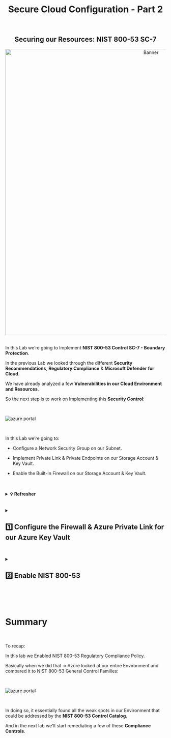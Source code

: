 <h1 align="center">Secure Cloud Configuration - Part 2</h1>

<br>

<h2 align="center">Securing our Resources: NIST 800-53 SC-7</h2>

<p align="center">
<img width="900" src="https://github.com/user-attachments/assets/01b8265b-2ff6-4ea2-969c-58eec61c54ce" alt="Banner"/>

<br>

<br>

In this Lab we’re going to Implement **NIST 800-53 Control SC-7 - Boundary Protection**.

In the previous Lab we looked through the different **Security Recommendations**, **Regulatory Compliance** & **Microsoft Defender for Cloud**.

We have already analyzed a few **Vulnerabilities in our Cloud Environment and Resources**.

So the next step is to work on Implementing this **Security Control**:

<br>

![azure portal](https://github.com/user-attachments/assets/a368d43c-06b0-40d9-a4ec-6ccb7eb1a8ea)

<br>

In this Lab we’re going to:

-	Configure a Network Security Group on our Subnet.
  
-	Implement Private Link & Private Endpoints on our Storage Account & Key Vault.
  
-	Enable the Built-In Firewall on our Storage Account & Key Vault.

<br>

<br>

  <details close> 
  
**<summary> 💡 Refresher</summary>**

<br>

To give you an idea of how our Environment has evolved over the Previous Labs:

➡️ Originally we had our Virtual Machines, Storage Account & Key Vault deployed and exposed to the Public Internet in an Insecure Way.

➡️ We added NSGs to our VMs ➜ but they were configured to be wide-open on purpose so bad actors would find them.

<br>

So this was our Initial Configuration:

![azure portal](https://github.com/user-attachments/assets/1cee5fb8-aa04-4d5b-af31-56440194db9b)

<br>

When we were working our Incidents ➜ there were a lot of Brute-Force Events.

To mitigate those instances and go through the Incident Management Lifecycle ➜ we ended up Hardening our NSGs.

We configured the NSGs to only allow Inbound Traffic from our own Personal Computer:

![azure portal](https://github.com/user-attachments/assets/a8522ad3-e296-4885-96ad-384560f79ec6)

<br>

Our Storage Account & Key Vault are still exposed to the Public Internet though.

<br>

So what we’re going to do in this Lab is:

<br>

❶ Apply another NSG to our Subnet ➜ since the Security Control is requesting it.

<br>

❷ Enable Private Endpoint for our Storage Account & our Key Vault


- What that does is take them off the Public Internet and makes them accessible only within our Subnet and Virtual Network

- So theoretically only the VMs that are in the Subnet and VNet are going to be able to access those 2 Resources.

<br>

❸ And we’re also going to Enable the Built-in Firewall on these 2 Resources as well to disallow access from the Public Internet.

<br>

<h2></h2>

<br>

So at the end of this Lab our Environment will look something like this:

![azure portal](https://github.com/user-attachments/assets/c53301c2-058d-43db-a543-8001ce0f4bf7)

<br>

Most of the following Vulnerabilities (except for the Azure Firewall on the VNet) should be Remediated:

![azure portal](https://github.com/user-attachments/assets/1a74fb8f-ed49-4806-a3e0-507a3f2cafb1)

<br>

And then we’re going to wait another 24 hours and take a Snapshot of our Stats in the Maps.

We'll then compare those new stats with the previous Security Metrics from the when our Environment was Insecure.

<br>

  </details>

<br>

<br>

<details close> 
<summary> <h2>1️⃣ Configure the Firewall & Azure Private Link for our Azure Key Vault</h2> </summary>
<br>

The first thing we’re going to do is Enable the Firewall and Configure Azure Private Link for our Key vault instance.

Inside the Azure Portal ➜ click on our ```akv-cyber-lab``` Key Vault instance:

![azure portal](https://github.com/user-attachments/assets/1a74fb8f-ed49-4806-a3e0-507a3f2cafb1)

<br>

We’ll first enable the Firewall ➜ so click on the **Networking** blade:

![azure portal](https://github.com/user-attachments/assets/1a74fb8f-ed49-4806-a3e0-507a3f2cafb1)

<br>

Under the **Firewalls and virtual networks** tab we’ll:

> ◉ **Disable public access**
> 
> ☑ **Allow trusted Microsoft services to bypass this firewall**

Click the **Apply** button:

![azure portal](https://github.com/user-attachments/assets/1a74fb8f-ed49-4806-a3e0-507a3f2cafb1)

<br>

✅ Our Key Vault has now the Firewall Enabled

<br>

<h2></h2>

<br>

Next we’re going to Configure the Private Endpoint for our Key Vault.

<br>

  <details close> 
  
**<summary> 💡</summary>**

This will take it from being totally exposed to the Public Internet ➜ to only being accessible through our Virtual Network and Subnet.

  </details>

<br>

Still inside Networking ➜ this time under the **Private endpoint connections** tab ➜ click on ➕ **Create**:

![azure portal](https://github.com/user-attachments/assets/1a74fb8f-ed49-4806-a3e0-507a3f2cafb1)

<br>

Under the ❶ **Basics** tab:
-	Select our ```RG-Cyber-Lab``` **Resource group**
-	We’ll **Name** it ```PE-AKV```
-	Select the same **Region** that we’ve been using ➜ ```East US 2```

![azure portal](https://github.com/user-attachments/assets/1a74fb8f-ed49-4806-a3e0-507a3f2cafb1)

<br>

Now under the ❷ **Resources** tab we’ll set up:
-	**Connection method**➜ ◉ ```Connect to an Azure resource in my directory``` 
-	**Resource type** ➜ search for and select ```Microsoft.KeyVault/vaults```
-	**Resource** ➜ pick the name of your Key Vault instance: ```akv-cyber-lab```
-	**Target sub-resource** ➜ lab ```vault```

![azure portal](https://github.com/user-attachments/assets/1a74fb8f-ed49-4806-a3e0-507a3f2cafb1)

<br>

Under the ❸ **Virtual Network** tab:
-	**Virtual Network**➜ pick our VNet ```Lab-Vnet (RG-Cyber-Lab)``` where we’re having everything connect to
-	**Subnet** ➜ select our ```default``` Subnet
-	**Private IP configuration**➜ ◉ ```Dynamically allocate IP address```

![azure portal](https://github.com/user-attachments/assets/1a74fb8f-ed49-4806-a3e0-507a3f2cafb1)

<br>

For the ❹ **DNS** tab:
-	**Integrate with private DNS zone**➜ ◉ ```Yes```

⚠️ Make sure the **Subscription** & **Resource Group** are correct.

![azure portal](https://github.com/user-attachments/assets/1a74fb8f-ed49-4806-a3e0-507a3f2cafb1)

<br>

✅ We’ll then just **Review + create** to finish creating the Key Vault’s Private Endpoint.

<br>

  </details>

<h2></h2>

<details close> 
<summary> <h2>2️⃣ Enable NIST 800-53</h2> </summary>
<br>

> Add [**NIST 800-53: Security and Privacy Controls for Information Systems and Organizations**](https://csrc.nist.gov/pubs/sp/800/53/r5/upd1/final) to **Microsoft Defender for Cloud**.
> 
> 💡 [**Full Publication**](https://nvlpubs.nist.gov/nistpubs/SpecialPublications/NIST.SP.800-53r5.pdf).

<br>

The next thing we’re going to do is **Enable Regulatory Compliance for NIST 800-53**.

This will basically do the same thing as the **MDC Secure Score Recommendations** ➜ but it’ll do it in the “lens” of **NIST 800-53**.

<br>

  <details close> 
  
**<summary> 📌 Refresher</summary>**

<br>

[NIST 800-53](https://csrc.nist.gov/projects/cprt/catalog#/cprt/framework/version/SP_800_53_5_1_0/home) is a really large control catalog with a lot of different control families like:

-	 Access Control
-	 Identification and Authentication
-	 Incidence Response, etc.

<br>

![azure portal](https://github.com/user-attachments/assets/9c1cce53-082a-4c9e-b6d5-7da25a14a9d7)

<br>

These are all different categories ➜ and then inside of these there’s a lot of **Sub-Controls** essentially

For example: inside of **"SC - SYSTEM AND COMMUNICATION PROTECTION"** ➜ there's a lot of different Categories:

<br>

![azure portal](https://github.com/user-attachments/assets/9c1cce53-082a-4c9e-b6d5-7da25a14a9d7)

<br>

When we enable NIST 800-53 Regulatory Compliance inside of Defender for Cloud:

  - It’s basically going to look at all the different Controls inside of NIST 800-53
    
  - And it'll suggest different things we can do in our Environment that align with, for example, SC-7:

<br>

![azure portal](https://github.com/user-attachments/assets/9c1cce53-082a-4c9e-b6d5-7da25a14a9d7)

<br>

Essentially it will suggest different implementations we can do in Azure to bring our Environment "Up to Par" with NIST 800-53.

In a way, show us Gaps in relation to Controls that exist in NIST 800-53.

  </details>

<br>

To add NIST 800-53:

  - First inside the MDC home page ➜ click on the **Regulatory Compliance** blade on the left side:

<br>

![azure portal](https://github.com/user-attachments/assets/9c1cce53-082a-4c9e-b6d5-7da25a14a9d7)

<br>

  - Then at the top ➜ click on **Manage compliance policies**:

<br>

![azure portal](https://github.com/user-attachments/assets/9c1cce53-082a-4c9e-b6d5-7da25a14a9d7)

<br>

  - We'll then click on our ```Azure subscription 1```:

<br>

![azure portal](https://github.com/user-attachments/assets/9c1cce53-082a-4c9e-b6d5-7da25a14a9d7)

<br>

  - Inside the **Security policy** blade ➜ under **Industry & regulatory standards**  ➜ click on the **"Add more standards"** button:

<br>

![azure portal](https://github.com/user-attachments/assets/9c1cce53-082a-4c9e-b6d5-7da25a14a9d7)

<br>

  - Add ```NIST 800-53 R5``` as a **Regulatory Compliance Standard**:

<br>

![azure portal](https://github.com/user-attachments/assets/9c1cce53-082a-4c9e-b6d5-7da25a14a9d7)

<br>

- We'll leave the Configuration Settings for the Initiative Assignment as the Default ones ➜ and click **"Create"**

<br>

![azure portal](https://github.com/user-attachments/assets/9c1cce53-082a-4c9e-b6d5-7da25a14a9d7)

<br>

The Policy Initiative Assignment takes a few minutes to take effect.

After waiting a while ➜ we can confirm that **NIST 800-53 R5** was successfully assigned to our Subscription ✅

<br>

![azure portal](https://github.com/user-attachments/assets/9c1cce53-082a-4c9e-b6d5-7da25a14a9d7)

<br>


⚠️ Again ➜ it takes some time for the policy to be added to our Environment.

But eventually it should appear inside of our MDC Dashboard ➜ under **Regulatory compliance**:

<br>

![azure portal](https://github.com/user-attachments/assets/9c1cce53-082a-4c9e-b6d5-7da25a14a9d7)

<br>


  <details close> 
  
**<summary> 📝 Context</summary>**

Basically NIST 800-53 contains a whole bunch of control families with different Controls that you can apply to your Environment.

NIST 800-53 is not specific to any Environment ➜ they're just generalized Controls.

But Microsoft created this NIST 800-53 Policy to map those General Controls to things that we can actually do inside of Azure.

This are the general Control Families defined by NIST:

<br>

![azure portal](https://github.com/user-attachments/assets/9c1cce53-082a-4c9e-b6d5-7da25a14a9d7)

<br>

If we expand one of the Control Families ➜ **“AC. Access Control”** for example:

It shows what we can do inside of the Azure Portal to our Resources to be “Compliant” with each individual Sub-Control:

<br>

![azure portal](https://github.com/user-attachments/assets/9c1cce53-082a-4c9e-b6d5-7da25a14a9d7)

<br>

Again as an example: for **IR-6(2)** as defined by NIST ➜ there could be some improvements made in our Environment:

<br>

![azure portal](https://github.com/user-attachments/assets/9c1cce53-082a-4c9e-b6d5-7da25a14a9d7)

<br>

We can click on the first **Automated assessment** ➜ and MDC will give us Instructions on how to remediate this issue:

<br>

![azure portal](https://github.com/user-attachments/assets/9c1cce53-082a-4c9e-b6d5-7da25a14a9d7)

<br>

If we expand the ```∨ Remediation steps``` ➜ it'll give us the Steps to Take in order to Manually Remidiate this Sub-Control.

  </details>



➡️ In our upcoming lab ➜ we're going to implement **SC-7 Boundary Protection**, in order to bring this Control "Up to Compliance".

<br>

<h2></h2>

  </details>

<br>

<br>

<br>

<h1>Summary</h1>
<br>

To recap:

In this lab we Enabled NIST 800-53 Regulatory Compliance Policy.

Basically when we did that ➜ Azure looked at our entire Environment and compared it to NIST 800-53 General Control Families:

<br>

![azure portal](https://github.com/user-attachments/assets/9c1cce53-082a-4c9e-b6d5-7da25a14a9d7)

<br>

In doing so, it essentially found all the weak spots in our Environment that could be addressed by the **NIST 800-53 Control Catalog**.

And in the next lab we'll start remediating a few of these **Compliance Controls**.


<br>

<br>

<br>

<br>

<br>

<br>

<br>
  
<br>
